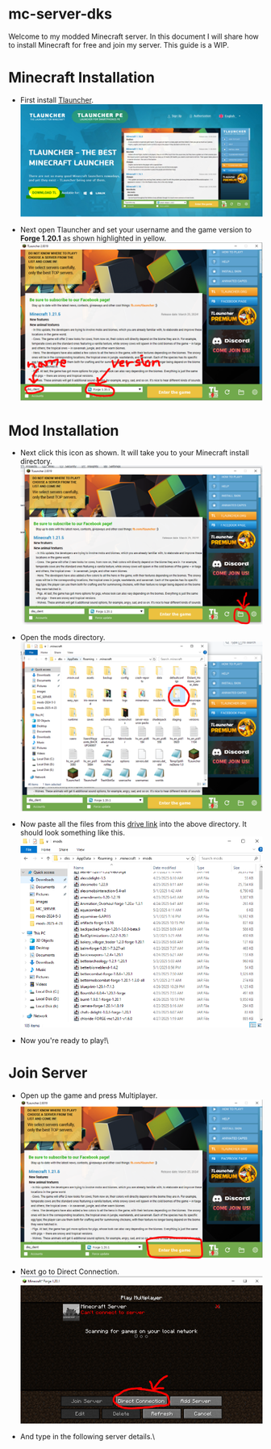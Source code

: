 # mc-server-dks
Welcome to my modded Minecraft server. In this document I will share how to install Minecraft for free and join my server.
This guide is a WIP.

# Minecraft Installation 
- First install [Tlauncher](https://tlauncher.org/).\
![tlauncher](./images/1.png)

- Next open Tlauncher and set your username and the game version to **Forge 1.20.1** as shown highlighted in yellow.\
![version](./images/2.PNG)


# Mod Installation
- Next click this icon as shown. It will take you to your Minecraft install directory.\
![install](./images/3.PNG)

- Open the mods directory.\
![mods](./images/4.PNG)

- Now paste all the files from this [drive link](https://drive.google.com/drive/folders/1E7xYbUFOLAVrdf52SUSszAl6fgLk7asC?usp=drive_link) into the above directory.
It should look something like this.\
![mods](./images/5.PNG)

- Now you're ready to play!\

# Join Server
- Open up the game and press Multiplayer.\
![game](./images/6.PNG)

- Next go to Direct Connection.\
![game](./images/7.PNG)

- And type in the following server details.\

